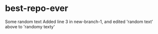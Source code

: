 # best-repo-ever
Some random text
Added line 3 in new-branch-1, and edited 'random text' above to 'randomy texty'